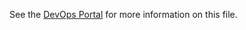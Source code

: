 See the [DevOps Portal](https://devops.pingidentity.com/reference/readOnlyFilesystem/) for more information on this file.